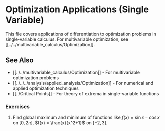 # Optimization Applications (Single Variable)

This file covers applications of differentiation to optimization problems in single-variable calculus. For multivariable optimization, see [[../../multivariable_calculus/Optimization]].

## See Also
- [[../../multivariable_calculus/Optimization]] - For multivariable optimization problems
- [[../../../analysis/applied_analysis/Optimization]] - For numerical and applied optimization techniques
- [[../Critical Points]] - For theory of extrema in single-variable functions

### Exercises

1. Find global maximum and minimum of functions like $f(x) = \sin x - \cos x$ on $[0,2\pi]$, $f(x) = \frac{x}{x^2+1}$ on $[-2,3]$.